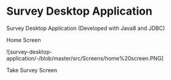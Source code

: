 # Survey Desktop Application

Survey Desktop Application (Developed with Java8 and JDBC)

Home Screen

![survey-desktop-application/-/blob/master/src/Screens/home%20screen.PNG]




Take Survey Screen

